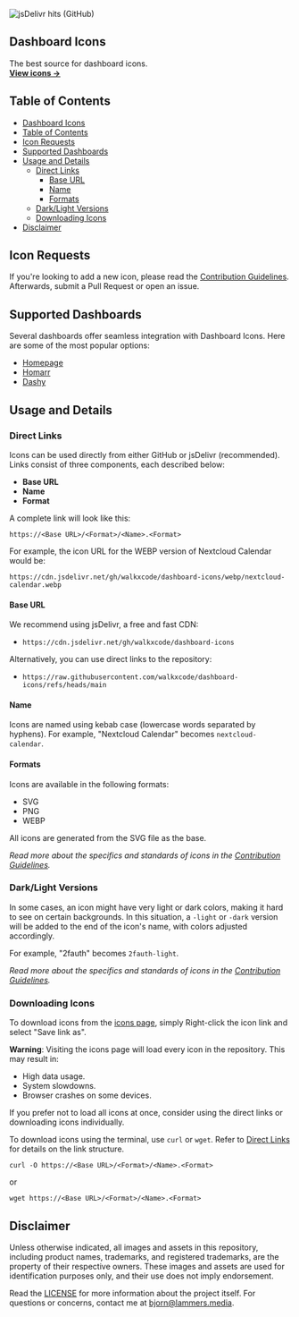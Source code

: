 ![jsDelivr hits (GitHub)](https://img.shields.io/jsdelivr/gh/hy/walkxcode/dashboard-icons?style=flat-square&color=%23A020F0)

## Dashboard Icons

The best source for dashboard icons.<br />
[**View icons →**](#icons)

## Table of Contents
- [Dashboard Icons](#dashboard-icons)
- [Table of Contents](#table-of-contents)
- [Icon Requests](#icon-requests)
- [Supported Dashboards](#supported-dashboards)
- [Usage and Details](#usage-and-details)
  - [Direct Links](#direct-links)
    - [Base URL](#base-url)
    - [Name](#name)
    - [Formats](#formats)
  - [Dark/Light Versions](#darklight-versions)
  - [Downloading Icons](#downloading-icons)
- [Disclaimer](#disclaimer)

## Icon Requests

If you're looking to add a new icon, please read the [Contribution Guidelines](CONTRIBUTING.md). Afterwards, submit a Pull Request or open an issue.

## Supported Dashboards

Several dashboards offer seamless integration with Dashboard Icons. Here are some of the most popular options:

- [Homepage](https://github.com/gethomepage/homepage)
- [Homarr](https://github.com/ajnart/homarr)
- [Dashy](https://github.com/Lissy93/dashy)

## Usage and Details

### Direct Links

Icons can be used directly from either GitHub or jsDelivr (recommended). Links consist of three components, each described below:

- **Base URL**
- **Name**
- **Format**

A complete link will look like this:

    https://<Base URL>/<Format>/<Name>.<Format>

For example, the icon URL for the WEBP version of Nextcloud Calendar would be:

    https://cdn.jsdelivr.net/gh/walkxcode/dashboard-icons/webp/nextcloud-calendar.webp

#### Base URL

We recommend using jsDelivr, a free and fast CDN:

- `https://cdn.jsdelivr.net/gh/walkxcode/dashboard-icons`

Alternatively, you can use direct links to the repository:

- `https://raw.githubusercontent.com/walkxcode/dashboard-icons/refs/heads/main`

#### Name

Icons are named using kebab case (lowercase words separated by hyphens). For example, "Nextcloud Calendar" becomes `nextcloud-calendar`.

#### Formats

Icons are available in the following formats:

- SVG
- PNG
- WEBP

All icons are generated from the SVG file as the base.

*Read more about the specifics and standards of icons in the [Contribution Guidelines](CONTRIBUTING.md).*

### Dark/Light Versions

In some cases, an icon might have very light or dark colors, making it hard to see on certain backgrounds. In this situation, a `-light` or `-dark` version will be added to the end of the icon's name, with colors adjusted accordingly.

For example, "2fauth" becomes `2fauth-light`.

*Read more about the specifics and standards of icons in the [Contribution Guidelines](CONTRIBUTING.md).*

### Downloading Icons

To download icons from the [icons page](ICONS.md), simply Right-click the icon link and select "Save link as".

**Warning**: Visiting the icons page will load every icon in the repository. This may result in:

- High data usage.
- System slowdowns.
- Browser crashes on some devices.

If you prefer not to load all icons at once, consider using the direct links or downloading icons individually.

To download icons using the terminal, use `curl` or `wget`. Refer to [Direct Links](#direct-links) for details on the link structure.

    curl -O https://<Base URL>/<Format>/<Name>.<Format>

or

    wget https://<Base URL>/<Format>/<Name>.<Format>

## Disclaimer

Unless otherwise indicated, all images and assets in this repository, including product names, trademarks, and registered trademarks, are the property of their respective owners. These images and assets are used for identification purposes only, and their use does not imply endorsement.

Read the [LICENSE](LICENSE) for more information about the project itself. For questions or concerns, contact me at [bjorn@lammers.media](mailto:bjorn@lammers.media).